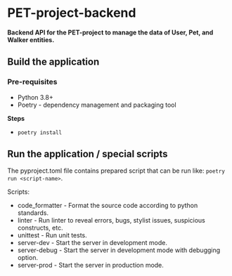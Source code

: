 # PET-project-backend

**Backend API for the PET-project to manage the data of User, Pet, and Walker entities.**


## Build the application

### Pre-requisites

- Python 3.8+
- Poetry - dependency management and packaging tool

**Steps**

- `poetry install`

## Run the application / special scripts

The pyproject.toml file contains  prepared script that can be run like: `poetry run <script-name>`.

Scripts:

- code_formatter - Format the source code according to python standards.
- linter - Run linter to reveal errors, bugs, stylist issues, suspicious constructs, etc.
- unittest - Run unit tests.
- server-dev - Start the server in development mode.
- server-debug - Start the server in development mode with debugging option.
- server-prod - Start the server in production mode.

